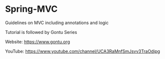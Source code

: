 # Spring-MVC
Guidelines on MVC including annotations and logic


Tutorial is followed by Gontu Series

Website: https://www.gontu.org


YouTube: https://www.youtube.com/channel/UCA3RaMnfSmJsvv3TraOdipg
